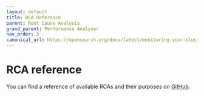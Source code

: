 ```yaml
---
layout: default
title: RCA Reference
parent: Root Cause Analysis
grand_parent: Performance Analyzer
nav_order: 3
canonical_url: https://opensearch.org/docs/latest/monitoring-your-cluster/pa/rca/reference/
---
```


# RCA reference

You can find a reference of available RCAs and their purposes on [GitHub](https://github.com/opensearch-project/performance-analyzer-rca/tree/main/docs).
